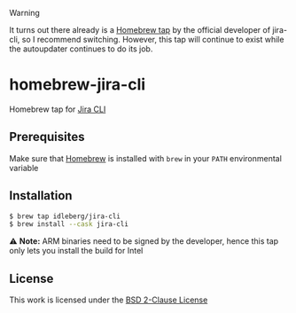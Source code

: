 > [!WARNING]
> It turns out there already is a [Homebrew tap](https://github.com/ankitpokhrel/homebrew-jira-cli) by the official developer of jira-cli, so I recommend switching. However, this tap will continue to exist while the autoupdater continues to do its job.

# homebrew-jira-cli

Homebrew tap for [Jira CLI](https://github.com/ankitpokhrel/jira-cli)

## Prerequisites

Make sure that [Homebrew](https://brew.sh/) is installed with `brew` in your `PATH` environmental variable

## Installation

```sh
$ brew tap idleberg/jira-cli
$ brew install --cask jira-cli
```

:warning: **Note:** ARM binaries need to be signed by the developer, hence this tap only lets you install the build for Intel

## License

This work is licensed under the [BSD 2-Clause License](LICENSE)
